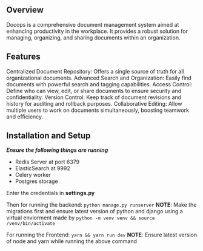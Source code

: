 ## Overview

Docops is a comprehensive document management system aimed at enhancing productivity in the workplace. It provides a robust solution for managing, organizing, and sharing documents within an organization.

## Features

Centralized Document Repository: Offers a single source of truth for all organizational documents.
Advanced Search and Organization: Easily find documents with powerful search and tagging capabilities.
Access Control: Define who can view, edit, or share documents to ensure security and confidentiality.
Version Control: Keep track of document revisions and history for auditing and rollback purposes.
Collaborative Editing: Allow multiple users to work on documents simultaneously, boosting teamwork and efficiency.
## Installation and Setup

***Ensure the following things are running***
- Redis Server at port 6379
- ElasticSearch at 9992
- Celery worker
- Postgres storage

Enter the credentials in **settings.py**

Then for running the backend:
`python manage.py runserver`
**NOTE**: Make the migrations first and ensure latest version of python and django using a virtual enviorment made by `python -m venv venv && source /venv/bin/activate` 

For running the Frontend:
`yarn && yarn run dev`
**NOTE**: Ensure latest version of node and yarn while running the above command




